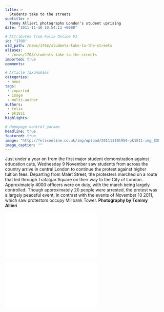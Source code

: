 ```yaml
---
title: >
  Students take to the streets
subtitle: >
  Tommy Allieri photographs London's student uprising
date: "2011-11-10 19:54:13 +0000"

# Attributes from Felix Online V1
id: "1708"
old_path: /news/1708/students-take-to-the-streets
aliases:
 - /news/1708/students-take-to-the-streets
imported: true
comments:

# Article Taxonomies
categories:
 - news
tags:
 - imported
 - image
 - multi-author
authors:
 - felix
 - pk1811
highlights:

# Homepage control params
headline: true
featured: true
image: "http://felixonline.co.uk/img/upload/201111101954-pk1811-img_8381.jpg"
image_caption: ""
---
```


Just under a year on from the first major student demonstration against education cuts, Wednesday 9 November saw students from across the country arrive in central London to continue the protest against higher tuition fees. Departing from Malet Street, the protesters marched on a route that led through Trafalgar Square on their way to the City of London. Approximately 4000 officers were on duty, with the march being largely controlled. Though approximately 20 people were arrested, the protest was a largely peaceful event, in contrast with the events of November 10 2011, which saw protestors occupy Millbank Tower. __Photography by Tommy Allieri__

![IMG_8331.jpg](/inc/timthumb.php?src=/img/upload/201111101953-pk1811-img_8331.jpg&w=460px&zc=1&a=t)

![IMG_8297.jpg](/inc/timthumb.php?src=/img/upload/201111101953-pk1811-img_8297.jpg&w=460px&zc=1&a=t)
